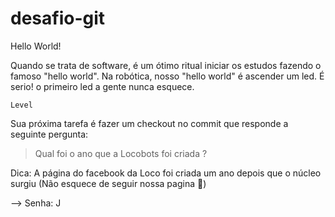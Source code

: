 desafio-git
========

Hello World!

Quando se trata de software, é um ótimo ritual iniciar os estudos fazendo o famoso "hello world". Na robótica, nosso "hello world" é ascender um led. É serio! o primeiro led a gente nunca esquece. 

``Level``

Sua próxima tarefa é fazer um checkout no commit que responde a seguinte pergunta:

> Qual foi o ano que a Locobots foi criada ?

Dica: A página do facebook da Loco foi criada um ano depois que o núcleo surgiu (Não esquece de seguir nossa pagina 🤩)

--> Senha: J
